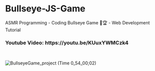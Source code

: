 # Bullseye-JS-Game

ASMR Programming - Coding Bullseye Game 🎯🏆 - Web Development Tutorial
<br>
<h3>
Youtube Video: https://youtu.be/KUuxYWMCzk4
</h3>

</br>

![BullseyeGame_project (Time 0_54_00;02)](https://github.com/academynet/Bullseye-JS-Game/assets/139820934/a6b6e6f7-e8df-4dcd-86ce-85a302557468)
